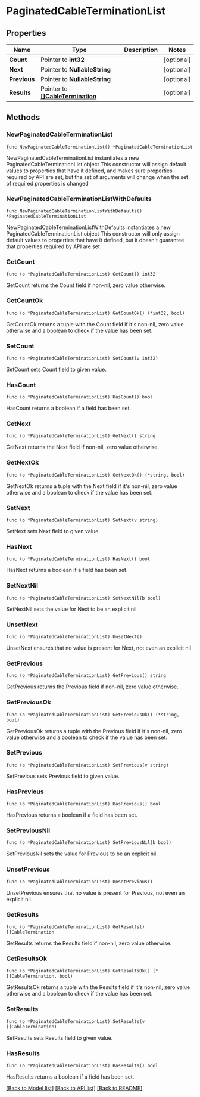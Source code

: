 # PaginatedCableTerminationList

## Properties

Name | Type | Description | Notes
------------ | ------------- | ------------- | -------------
**Count** | Pointer to **int32** |  | [optional] 
**Next** | Pointer to **NullableString** |  | [optional] 
**Previous** | Pointer to **NullableString** |  | [optional] 
**Results** | Pointer to [**[]CableTermination**](CableTermination.md) |  | [optional] 

## Methods

### NewPaginatedCableTerminationList

`func NewPaginatedCableTerminationList() *PaginatedCableTerminationList`

NewPaginatedCableTerminationList instantiates a new PaginatedCableTerminationList object
This constructor will assign default values to properties that have it defined,
and makes sure properties required by API are set, but the set of arguments
will change when the set of required properties is changed

### NewPaginatedCableTerminationListWithDefaults

`func NewPaginatedCableTerminationListWithDefaults() *PaginatedCableTerminationList`

NewPaginatedCableTerminationListWithDefaults instantiates a new PaginatedCableTerminationList object
This constructor will only assign default values to properties that have it defined,
but it doesn't guarantee that properties required by API are set

### GetCount

`func (o *PaginatedCableTerminationList) GetCount() int32`

GetCount returns the Count field if non-nil, zero value otherwise.

### GetCountOk

`func (o *PaginatedCableTerminationList) GetCountOk() (*int32, bool)`

GetCountOk returns a tuple with the Count field if it's non-nil, zero value otherwise
and a boolean to check if the value has been set.

### SetCount

`func (o *PaginatedCableTerminationList) SetCount(v int32)`

SetCount sets Count field to given value.

### HasCount

`func (o *PaginatedCableTerminationList) HasCount() bool`

HasCount returns a boolean if a field has been set.

### GetNext

`func (o *PaginatedCableTerminationList) GetNext() string`

GetNext returns the Next field if non-nil, zero value otherwise.

### GetNextOk

`func (o *PaginatedCableTerminationList) GetNextOk() (*string, bool)`

GetNextOk returns a tuple with the Next field if it's non-nil, zero value otherwise
and a boolean to check if the value has been set.

### SetNext

`func (o *PaginatedCableTerminationList) SetNext(v string)`

SetNext sets Next field to given value.

### HasNext

`func (o *PaginatedCableTerminationList) HasNext() bool`

HasNext returns a boolean if a field has been set.

### SetNextNil

`func (o *PaginatedCableTerminationList) SetNextNil(b bool)`

 SetNextNil sets the value for Next to be an explicit nil

### UnsetNext
`func (o *PaginatedCableTerminationList) UnsetNext()`

UnsetNext ensures that no value is present for Next, not even an explicit nil
### GetPrevious

`func (o *PaginatedCableTerminationList) GetPrevious() string`

GetPrevious returns the Previous field if non-nil, zero value otherwise.

### GetPreviousOk

`func (o *PaginatedCableTerminationList) GetPreviousOk() (*string, bool)`

GetPreviousOk returns a tuple with the Previous field if it's non-nil, zero value otherwise
and a boolean to check if the value has been set.

### SetPrevious

`func (o *PaginatedCableTerminationList) SetPrevious(v string)`

SetPrevious sets Previous field to given value.

### HasPrevious

`func (o *PaginatedCableTerminationList) HasPrevious() bool`

HasPrevious returns a boolean if a field has been set.

### SetPreviousNil

`func (o *PaginatedCableTerminationList) SetPreviousNil(b bool)`

 SetPreviousNil sets the value for Previous to be an explicit nil

### UnsetPrevious
`func (o *PaginatedCableTerminationList) UnsetPrevious()`

UnsetPrevious ensures that no value is present for Previous, not even an explicit nil
### GetResults

`func (o *PaginatedCableTerminationList) GetResults() []CableTermination`

GetResults returns the Results field if non-nil, zero value otherwise.

### GetResultsOk

`func (o *PaginatedCableTerminationList) GetResultsOk() (*[]CableTermination, bool)`

GetResultsOk returns a tuple with the Results field if it's non-nil, zero value otherwise
and a boolean to check if the value has been set.

### SetResults

`func (o *PaginatedCableTerminationList) SetResults(v []CableTermination)`

SetResults sets Results field to given value.

### HasResults

`func (o *PaginatedCableTerminationList) HasResults() bool`

HasResults returns a boolean if a field has been set.


[[Back to Model list]](../README.md#documentation-for-models) [[Back to API list]](../README.md#documentation-for-api-endpoints) [[Back to README]](../README.md)


